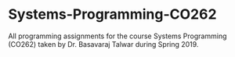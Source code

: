 # Systems-Programming-CO262
All programming assignments for the course Systems Programming (CO262) taken by Dr. Basavaraj Talwar during Spring 2019.

